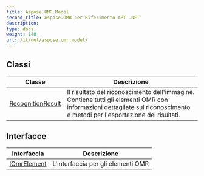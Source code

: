 ```yaml
---
title: Aspose.OMR.Model
second_title: Aspose.OMR per Riferimento API .NET
description: 
type: docs
weight: 140
url: /it/net/aspose.omr.model/
---
```



## Classi

| Classe | Descrizione |
| --- | --- |
| [RecognitionResult](./recognitionresult/) | Il risultato del riconoscimento dell'immagine. Contiene tutti gli elementi OMR con informazioni dettagliate sul riconoscimento e metodi per l'esportazione dei risultati. |
## Interfacce

| Interfaccia | Descrizione |
| --- | --- |
| [IOmrElement](./iomrelement/) | L'interfaccia per gli elementi OMR |


